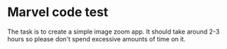 # Marvel code test

The task is to create a simple image zoom app. It should take around 2-3 hours so please don't spend excessive amounts of time on it.


